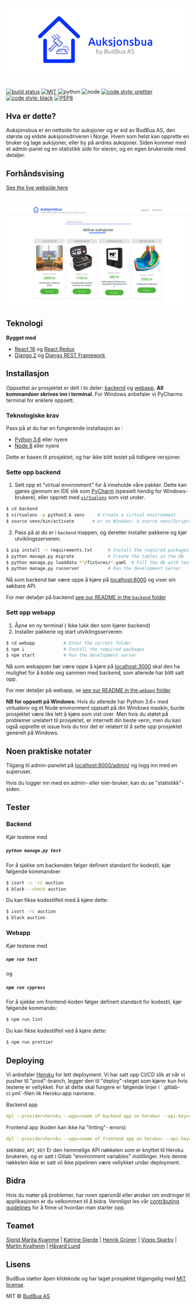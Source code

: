 # ![Aukjonsbua](media/budbua-banner.png)

[![build status](https://gitlab.stud.idi.ntnu.no/programvareutvikling-v19/gruppe-67/badges/master/pipeline.svg)](https://gitlab.stud.idi.ntnu.no/programvareutvikling-v19/gruppe-67/pipelines)
[![MIT](https://badgen.net/badge/license/MIT/green?style=flat-square)](https://en.wikipedia.org/wiki/MIT_License)
![python](https://img.shields.io/badge/python-3.6+-blue.svg)
![node](https://img.shields.io/badge/node-8+-blue.svg)
[![code style: prettier](https://img.shields.io/badge/code_style-prettier-ff69b4.svg)](https://github.com/prettier/prettier)
[![code style: black](https://img.shields.io/badge/code%20style-black-000000.svg)](https://github.com/ambv/black)
[![PEP8](https://img.shields.io/badge/code%20style-pep8-orange.svg)](https://www.python.org/dev/peps/pep-0008/)

## Hva er dette? 
Auksjonsbua er en nettside for auksjoner og er eid av BudBua AS, den største og eldste auksjonsdriveren i Norge. Hvem som helst kan opprette en bruker og lage auksjoner, eller by på andres auksjoner. Siden kommer med et admin-panel og en statistikk side for eieren, og en egen brukerside med detaljer.

## Forhåndsvising

[See the live webside here](https://auksjonsbua.herokuapp.com/)

# ![Aukjonsbua](media/screenshot-landingpage.png)

## Teknologi

<b>Bygget med </b>


- [React 16](https://reactjs.org/) og [React Redux](https://react-redux.js.org/)
- [Django 2](https://www.djangoproject.com/) og [Django REST Framework](https://www.django-rest-framework.org/)

## Installasjon
Oppsettet av prosjektet er delt i to deler: [backend](https://gitlab.stud.idi.ntnu.no/programvareutvikling-v19/gruppe-67/tree/master/backend) og [webapp](https://gitlab.stud.idi.ntnu.no/programvareutvikling-v19/gruppe-67/tree/master/webapp).
<b>All kommandoer skrives inn i terminal.</b> For Windows anbefaler vi PyCharms terminal for enklere oppsett.

### Teknologiske krav
Pass på at du har en fungerende installasjon av : 

- [Python 3.6](https://www.python.org/) eller nyere
- [Node 8](https://nodejs.org/en/) eller nyere

Dette er basen til prosjektet, og har ikke blitt testet på tidligere versjoner.

### Sette opp backend
1. Sett opp et "virtual environment" for å inneholde våre pakker. Dette kan gjøres gjennom en IDE slik som  [PyCharm](https://www.jetbrains.com/pycharm/) (spesielt hendig for Windows-brukere), eller opprett med [`virtualenv`](https://virtualenv.pypa.io/en/stable/) som vist under.


```sh
$ cd backend
$ virtualenv -p python3.6 venv     # Create a virtual environment
$ source venv/bin/activate       # or on Windows: $ source venv/Scripts/activate
```
2. Pass på at du er i  `backend` mappen, og deretter installer pakkene og kjør utviklingsserveren:


```sh
$ pip install -r requirements.txt      # Install the required packages
$ python manage.py migrate             # Create the tables in the db
$ python manage.py loaddata **/fixtures/*.yaml  # Fill the db with test data, may skip this.
$ python manage.py runserver           # Run the development server
```

Nå som backend bør være oppe å kjøre på [localhost:8000](http://localhost:8000/) og viser sin søkbare API.

For mer detaljer på backend [see our README in the `backend` folder](backend/README.md)

### Sett opp webapp
1. Åpne en ny terminal ( Ikke lukk den som kjører backend)
2. Installer pakkene og start utviklingsserveren:


```sh
$ cd webapp           # Enter the correct folder
$ npm i               # Install the required packages
$ npm start           # Run the development server
```
Nå som webappen bør være oppe å kjøre på [localhost:3000](http://localhost:3000/) skal den ha mulighet for å koble seg sammen med backend, som allerede har blitt satt opp.

For mer detaljer på webapp, se [see our README in the `webapp` folder](webapp/README.md)

<b>NB for oppsett på Windows:</b>
Hvis du allerede har Python 3.6+ med virtualenv og et Node environment oppsatt på din Windows maskin, burde prosjektet være like lett å kjøre som vist over. Men hvis du støtet på problemer urelatert til prosjektet, er internett din beste venn, men du kan også opprette et issue hvis du tror det er relatert til å sette opp prosjektet generelt på Windows.


## Noen praktiske notater

Tilgang til admin-panelet på [localhost:8000/admin/](localhost:8000/admin/) og logg inn med en superuser.


Hvis du logger inn med en admin- eller eier-bruker, kan du se "statistikk"-siden. 

## Tester

### Backend

Kjør testene med

##### `python manage.py test`

For å sjekke om backenden følger definert standard for kodestil, kjør følgende kommandoer

```sh
$ isort -c -rc auction
$ black --check auction
```
Du kan fikse kodestilfeil med å kjøre dette:

```sh
$ isort -rc auction
$ black auction
```

### Webapp

Kjør testene med

##### `npm run test`

og


##### `npm run cypress`

For å sjekke om frontend-koden følger definert standard for kodestil, kjør følgende kommando:

```sh
$ npm run lint
```
Du kan fikse kodestilfeil ved å kjøre dette:

```sh
$ npm run prettier
```

## Deploying

Vi anbefaler [Heroku](https://www.heroku.com) for lett deployment. Vi har satt opp CI/CD slik at når vi pusher til "prod"-branch,  legger den til "deploy"-steget som kjører kun hvis testene er vellykket. For at dette skal fungere er følgende linjer i `.gitlab-ci.yml´-filen lik Heroku-app navnene.

Backend app

```yaml
dpl --provider=heroku --app=<name of backend app on heroku> --api-key=$HEROKU_API_KEY
```
Frontend app (koden kan ikke ha "linting"- errors)

```yaml
dpl --provider=heroku --app=<name of frontend app on heroku> --api-key=$HEROKU_API_KEY
```

`$HEROKU_API_KEY` Er den hemmelige API nøkkelen som er knyttet til Heroku brukeren, og er satt i Gitlab "environment variables" instillinger. Hvis denne nøkkelen ikke er satt vil ikke pipelinen være vellykket under deployment. 

## Bidra
Hvis du møter på problemer, har noen spørsmål eller ønsker om endringer til applikasjonen er du velkommen til å bidra. Vennligst les vår [contributing guidelines](CONTRIBUTING.md) for å finne ut hvordan man starter opp.

## Teamet 
[Sigrid Marita Kvamme](https://github.com/cherrybeans)
| [Katrine Gjerde](https://gitlab.stud.idi.ntnu.no/katrinjg) | [Henrik Grüner](https://gitlab.stud.idi.ntnu.no/henrgr) | [Viggo Skarby](https://gitlab.stud.idi.ntnu.no/viggosk) | [Martin Kvalheim](https://gitlab.stud.idi.ntnu.no/martkval) | [Håvard Lund](https://gitlab.stud.idi.ntnu.no/haavalu)

## Lisens

BudBua støtter åpen kildekode og har laget prosjektet tilgjengelig med [MIT license](LICENSE).

MIT © [BudBua AS](https://auksjonsbua.herokuapp.com/)
